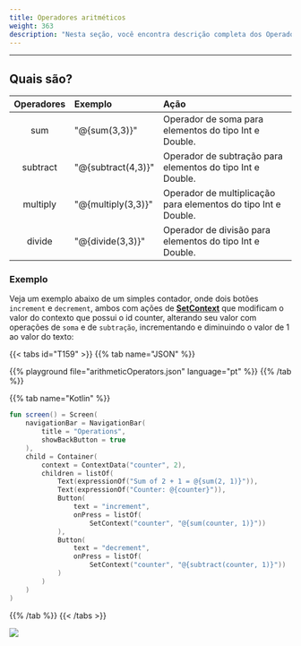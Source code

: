```yaml
---
title: Operadores aritméticos
weight: 363
description: "Nesta seção, você encontra descrição completa dos Operadores Numéricas."
---
```


---

## Quais são?

| Operadores | Exemplo              | Ação                                                           |
| :--------: | :------------------- | :------------------------------------------------------------- |
|    sum     | "@{sum\(3,3\)}"      | Operador de soma para elementos do tipo Int e Double.          |
|  subtract  | "@{subtract\(4,3\)}" | Operador de subtração para elementos do tipo Int e Double.     |
|  multiply  | "@{multiply\(3,3\)}" | Operador de multiplicação para elementos do tipo Int e Double. |
|   divide   | "@{divide\(3,3\)}"   | Operador de divisão para elementos do tipo Int e Double.       |

### Exemplo

Veja um exemplo abaixo de um simples contador, onde dois botões `increment` e `decrement`, ambos com ações de [**SetContext**](/pt/home/api/actions/setcontext) que modificam o valor do contexto que possui o id counter, alterando seu valor com operações de `soma` e de `subtração`, incrementando e diminuindo o valor de 1 ao valor do texto:

{{< tabs id="T159" >}}
{{% tab name="JSON" %}}

<!-- json-playground:arithmeticOperators.json
{
  "_beagleComponent_" : "beagle:screenComponent",
  "navigationBar" : {
    "title" : "Operations",
    "showBackButton" : true
  },
  "child" : {
    "_beagleComponent_" : "beagle:container",
    "children" : [ {
      "_beagleComponent_" : "beagle:text",
      "text" : "Sum of 2 + 1 = @{sum(2, 1)}"
    }, {
      "_beagleComponent_" : "beagle:text",
      "text" : "Counter: @{counter}"
    }, {
      "_beagleComponent_" : "beagle:button",
      "text" : "increment",
      "onPress" : [ {
        "_beagleAction_" : "beagle:setContext",
        "contextId" : "counter",
        "value" : "@{sum(counter, 1)}"
      } ]
    }, {
      "_beagleComponent_" : "beagle:button",
      "text" : "decrement",
      "onPress" : [ {
        "_beagleAction_" : "beagle:setContext",
        "contextId" : "counter",
        "value" : "@{subtract(counter, 1)}"
      } ]
    } ],
    "context" : {
      "id" : "counter",
      "value" : 2
    }
  }
}
-->

{{% playground file="arithmeticOperators.json" language="pt" %}}
{{% /tab %}}

{{% tab name="Kotlin" %}}

```kotlin
fun screen() = Screen(
    navigationBar = NavigationBar(
        title = "Operations",
        showBackButton = true
    ),
    child = Container(
        context = ContextData("counter", 2),
        children = listOf(
            Text(expressionOf("Sum of 2 + 1 = @{sum(2, 1)}")),
            Text(expressionOf("Counter: @{counter}")),
            Button(
                text = "increment",
                onPress = listOf(
                    SetContext("counter", "@{sum(counter, 1)}"))
            ),
            Button(
                text = "decrement",
                onPress = listOf(
                    SetContext("counter", "@{subtract(counter, 1)}"))
            )
        )
    )
)
```

{{% /tab %}}
{{< /tabs >}}

![](/operadoresaritmeticos%20%281%29.gif)
